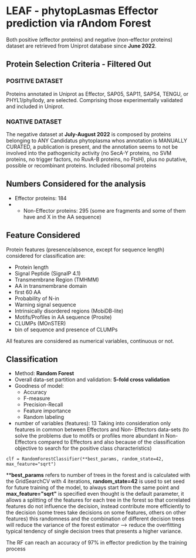 # LEAF - phytopLasmas Effector prediction via rAndom Forest

Both positive (effector proteins) and negative (non-effector proteins) dataset are
retrieved from Uniprot database since **June 2022**.

## Protein Selection Criteria - Filtered Out

### POSITIVE DATASET
Proteins annotated in Uniprot as Effector, SAP05, SAP11, SAP54, TENGU, or PHYL1/phyllody, are selected. Comprising those experimentally validated and included in Uniprot.

### NGATIVE DATASET
The negative dataset at **July-August 2022** is composed by proteins belonging to ANY Candidatus phytoplasma whos annotation is MANUALLY CURATED, a publication is present, and the annotation seems to not be involved into the pathogenicity activity (no SecA-Y proteins, no SVM proteins, no trigger factors, no RuvA-B proteins, no FtsH), plus no putative, possible or recombinant proteins. 
Included ribosomal proteins

## Numbers Considered for the analysis
- Effector proteins: 184
- - Non-Effector proteins: 295 (some are fragments and some of them have and X in the AA sequence)

## Feature Considered
Protein features (presence/absence, except for sequence length) considered for
classification are:
- Protein length
- Signal Peptide (SignalP 4.1)
- Transmembrane Region (TMHMM)
 - AA in transmembrane domain
 - first 60 AA
 - Probability of N-in
 - Warning signal sequence 
-  Intrinsically disordered regions (MobiDB-lite)
- Motifs/Profiles in AA sequence (Prosite)
- CLUMPs (MOnSTER)
- bin of sequence and presence of CLUMPs


All features are considered as numerical variables, continuous or not.

## Classification
- Method: **Random Forest**
- Overall data-set partition and validation: **5-fold cross validation** 
- Goodness of model:
  - Accuracy
  - F-measure
  - Precision-Recall
  - Feature importance 
  - Random labeling
- number of variables (features): 13
Taking into consideration only features in common between Effectors and Non-
Effectors data-sets (to solve the problems due to motifs or profiles more abundant
in Non-Effectors compared to Effectors and also because of the classification objective to search for the positive class characteristics)

```
clf = RandomForestClassifier(**best_params, random_state=42, max_feature="sqrt")
```
****best_params** refers to number of trees in the forest and is calculated with the GridSearchCV with 4 iterations, **random_state=42** is used to set seed for future training of the model, to always start from the same point and **max_feature="sqrt"** is specified even thought is the default parameter, it allows a splitting of the features for each tree in the forest so that correlated features do not influence the decision, instead contribute more efficiently to the decision (some trees take decisions on some features, others on other features) this randomness and the combination of different decision trees will reduce the variance of the forest estimator --> reduce the overfitting typical tendency of single decision trees that presents a higher variance.  


The RF can reach an accuracy of 97% in effector prediction by the training process



